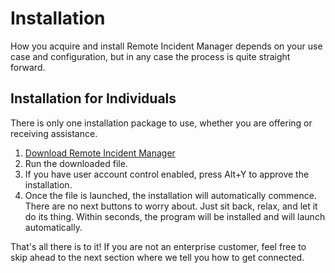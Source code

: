 # Installation
How you acquire and install Remote Incident Manager depends on your use case and configuration, but in any case the process is quite straight forward.
## Installation for Individuals
There is only one installation package to use, whether you are offering or receiving assistance.
1. [Download Remote Incident Manager](https://download.pneumasolutions.com/rim/rimsetup.exe)
1. Run the downloaded file.
1. If you have user account control enabled, press Alt+Y to approve the installation.
1. Once the file is launched, the installation will automatically commence. There are no next buttons to worry about. Just sit back, relax, and let it do its thing. Within seconds, the program will be installed and will launch automatically.
<!-- end -->
That's all there is to it! If you are not an enterprise customer, feel free to skip ahead to the next section where we tell you how to get connected.